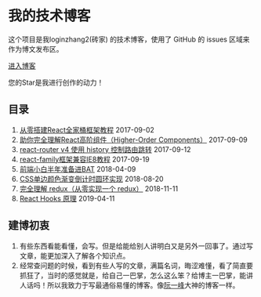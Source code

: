 # 我的技术博客

这个项目是我loginzhang2(砖家) 的技术博客，使用了 GitHub 的 issues 区域来作为博文发布区。

[进入博客](https://github.com/loginzhang2/blog/issues)

您的Star是我进行创作的动力！

## 目录

1. [从零搭建React全家桶框架教程](https://github.com/brickspert/blog/issues/1) 2017-09-02
1. [助你完全理解React高阶组件（Higher-Order Components）](https://github.com/brickspert/blog/issues/2)  2017-09-09
1. [react-router v4 使用 history 控制路由跳转](https://github.com/brickspert/blog/issues/3)  2017-09-12
1. [react-family框架兼容IE8教程](https://github.com/brickspert/blog/issues/5) 2017-09-19
1. [前端小白半年准备进BAT](https://github.com/brickspert/blog/issues/16) 2018-04-09
1. [CSS单边颜色渐变倒计时圆环实现](https://github.com/brickspert/blog/issues/20) 2018-08-20
1. [完全理解 redux（从零实现一个 redux）](https://github.com/brickspert/blog/issues/22) 2018-11-11
1. [React Hooks 原理](https://github.com/brickspert/blog/issues/26) 2019-04-11

## 建博初衷

1. 有些东西看能看懂，会写。但是给能给别人讲明白又是另外一回事了。通过写文章，能更加深入了解各个知识点。
2. 经常查问题的时候，看到有些人写的文章，满篇名词，晦涩难懂，看了简直要抓狂了，当时的感觉就是，给自己一巴掌，怎么这么笨？给博主一巴掌，能讲人话吗！所以我致力于写最通俗易懂的博客。像[阮一峰](http://www.ruanyifeng.com/blog/)大神的博客一样。

